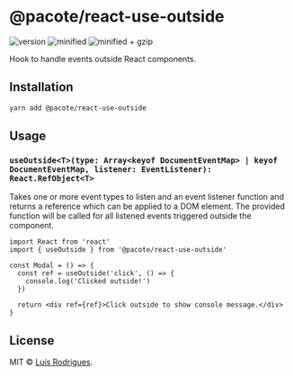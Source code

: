 # @pacote/react-use-outside

![version](https://badgen.net/npm/v/@pacote/react-use-outside)
![minified](https://badgen.net/bundlephobia/min/@pacote/react-use-outside)
![minified + gzip](https://badgen.net/bundlephobia/minzip/@pacote/react-use-outside)

Hook to handle events outside React components.

## Installation

```bash
yarn add @pacote/react-use-outside
```

## Usage

### `useOutside<T>(type: Array<keyof DocumentEventMap> | keyof DocumentEventMap, listener: EventListener): React.RefObject<T>`

Takes one or more event types to listen and an event listener function and returns a reference which can be applied to a DOM element. The provided function will be called for all listened events triggered outside the component.

```tsx
import React from 'react'
import { useOutside } from '@pacote/react-use-outside'

const Modal = () => {
  const ref = useOutside('click', () => {
    console.log('Clicked outside!')
  })

  return <div ref={ref}>Click outside to show console message.</div>
}
```

## License

MIT © [Luís Rodrigues](https://goblindegook.com).
